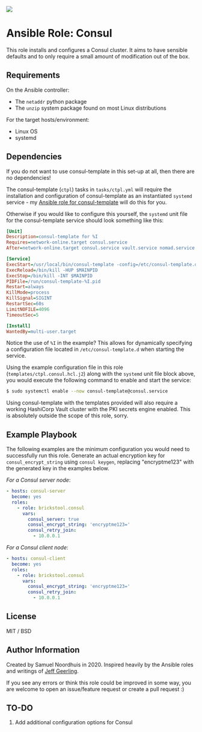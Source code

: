 ![](https://github.com/brickstool/ansible-role-consul/workflows/Molecule/badge.svg?branch=master)

# Ansible Role: Consul

This role installs and configures a Consul cluster.
It aims to have sensible defaults and to only require a small amount of modification out of the box.

## Requirements

On the Ansible controller:
* The `netaddr` python package
* The `unzip` system package found on most Linux distributions

For the target hosts/environment:
* Linux OS
* systemd

## Dependencies

If you do not want to use consul-template in this set-up at all, then there are no dependencies!

The consul-template (`ctpl`) tasks in `tasks/ctpl.yml` will require the installation and configuration of consul-template as an instantiated `systemd` service  - my [Ansible role for consul-template](https://github.com/brickstool/ansible-role-consul-template) will do this for you.

Otherwise if you would like to configure this yourself, the `systemd` unit file for the consul-template service should look something like this:

```ini
[Unit]
Description=consul-template for %I
Requires=network-online.target consul.service
After=network-online.target consul.service vault.service nomad.service

[Service]
ExecStart=/usr/local/bin/consul-template -config=/etc/consul-template.d/%I.hcl
ExecReload=/bin/kill -HUP $MAINPID
ExecStop=/bin/kill -INT $MAINPID
PIDFile=/run/consul-template-%I.pid
Restart=always
KillMode=process
KillSignal=SIGINT
RestartSec=60s
LimitNOFILE=4096
TimeoutSec=5

[Install]
WantedBy=multi-user.target
```

Notice the use of `%I` in the example?
This allows for dynamically specifying a configuration file located in `/etc/consul-template.d` when starting the service.

Using the example configuration file in this role (`templates/ctpl.consul.hcl.j2`) along with the `systemd` unit file block above, you would execute the following command to enable and start the service:

```sh
$ sudo systemctl enable --now consul-template@consul.service
```

Using consul-template with the templates provided will also require a working HashiCorp Vault cluster with the PKI secrets engine enabled.
This is absolutely outside the scope of this role, sorry.

## Example Playbook

The following examples are the minimum configuration you would need to successfully run this role.
Generate an actual encryption key for `consul_encrypt_string` using `consul keygen`, replacing "encryptme123" with the generated key in the examples below.

*For a Consul server node*:

```yaml
- hosts: consul-server
  become: yes
  roles:
    - role: brickstool.consul
      vars:
        consul_server: true
        consul_encrypt_string: 'encryptme123='
        consul_retry_join:
          - 10.0.0.1
```

*For a Consul client node*:

```yaml
- hosts: consul-client
  become: yes
  roles:
    - role: brickstool.consul
      vars:
        consul_encrypt_string: 'encryptme123='
        consul_retry_join:
          - 10.0.0.1
```

## License

MIT / BSD

## Author Information

Created by Samuel Noordhuis in 2020. Inspired heavily by the Ansible roles and writings of [Jeff Geerling](https://github.com/geerlingguy).

If you see any errors or think this role could be improved in some way, you are welcome to open an issue/feature request or create a pull request :)

## TO-DO

1. Add additional configuration options for Consul
